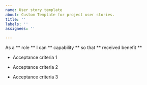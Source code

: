 ```yaml
---
name: User story template
about: Custom Template for project user stories.
title: ''
labels: ''
assignees: ''

---
```


As a  ** role ** I can ** capability ** so that ** received benefit **  

- Acceptance criteria 1

- Acceptance criteria 2

- Acceptance criteria 3
